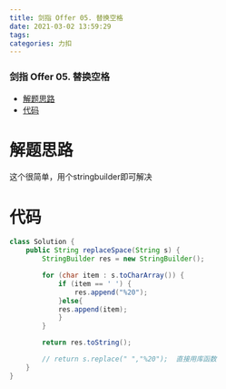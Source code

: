 ```yaml
---
title: 剑指 Offer 05. 替换空格
date: 2021-03-02 13:59:29
tags: 
categories: 力扣
---
```


<!--more-->

### 剑指 Offer 05. 替换空格

- [解题思路](#_2)
- [代码](#_4)

# 解题思路

这个很简单，用个stringbuilder即可解决

# 代码

```java
class Solution {
    public String replaceSpace(String s) {
        StringBuilder res = new StringBuilder();

        for (char item : s.toCharArray()) {
            if (item == ' ') {
                res.append("%20");
            }else{
            res.append(item);
            }
        }

        return res.toString();

        // return s.replace(" ","%20");  直接用库函数
    }
}
```